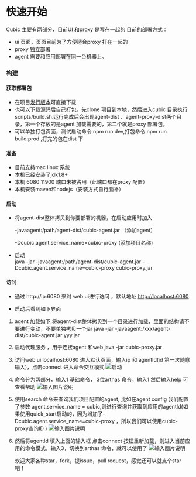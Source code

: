 # 快速开始

Cubic 主要有两部分，目前UI 和proxy 是写在一起的
目前的部署方式：
- ui 页面，页面目前为了方便适合proxy 打在一起的
- proxy 独立部署
- agent 需要和应用部署在同一台机器上。

### 构建
#### 获取部署包
 - 在项目[发行版本](https://gitee.com/sanjiankethree/cubic/releases)可直接下载
 - 也可以下载源码后自己打包。先clone 项目到本地，然后进入cubic 目录执行 scripts/build.sh.运行完成后会出现agent-dist 、agent-proxy-dist两个目录，第一个存放的是agent 加载需要的，第二个就是proxy 部署包。
- 可以单独打包页面，测试启动命令 npm run dev,打包命令 npm run build:prod ,打完的包在dist 下

 
 #### 准备
 - 目前支持mac linux 系统
 - 本机已经安装了jdk1.8+
 - 本机 6080 11900 端口未被占用（此端口都在proxy 配置）
 - 本机安装maven和nodejs（安装方式自行脑补）
 
 #### 启动
 - 将agent-dist整体拷贝到你要部署的机器，在启动应用时加入 
 
    -javaagent:/path/agent-dist/cubic-agent.jar （添加agent）
    
    -Dcubic.agent.service_name=cubic-proxy (添加项目名称)
    
 - 启动   
   java -jar -javaagent:/path/agent-dist/cubic-agent.jar  -Dcubic.agent.service_name=cubic-proxy cubic-proxy.jar  
 
 
 
#### 访问
- 通过 http://ip:6080 来对 web ui进行访问 ，默认地址 [http://localhost:6080](http://localhost:6080)

- 启动后看到如下界面

1. agent 加载如下,将agent-dist整体拷贝到一个目录进行加载，里面的结构请不要进行变动，不要单独拷贝一个jar
    java -jar -javaagent:/xxx/agent-dist/cubic-agent.jar  yyy.jar
    
2. 启动代理服务 ，用于连接agent 和web
    java -jar cubic-proxy.jar 
    
3. 访问web ui localhost:6080
    进入默认页面，输入ip 和 agentId(id 第一次随意输入)，点击connect 进入命令交互模式
    ![启动](https://images.gitee.com/uploads/images/2020/0605/190221_06a883fe_1168339.png "屏幕截图.png")

4. 命令分为两部分，输入1 基础命令， 3位arthas 命令，输入1 然后输入help 可查看帮助
     ![输入图片说明](https://images.gitee.com/uploads/images/2020/0605/190300_37cca679_1168339.png "屏幕截图.png")

5. 使用search 命令来查询我们项目配置的agent, 比如在agent config 我们配置了参数 agent.service_name = cubic,则进行查询并获取到应用的agentId(如果使用quick_start启动的，因为增加了-Dcubic.agent.service_name=cubic-proxy ，所以我们可以使用cubic-proxy查询ID )
   ![输入图片说明](https://images.gitee.com/uploads/images/2020/0605/190339_bde70250_1168339.png "屏幕截图.png")

    
6. 然后将agentId 填入上面的输入框 点击connect 按钮重新加载，则进入当前应用的命令模式，输入3，切换到arthas 命令，就可以使用了
![输入图片说明](https://images.gitee.com/uploads/images/2020/0605/190447_b3cd9e91_1168339.png "屏幕截图.png")    
        
    欢迎大家各种star，fork，提issue，pull request，感觉还可以就点个star吧！
    
